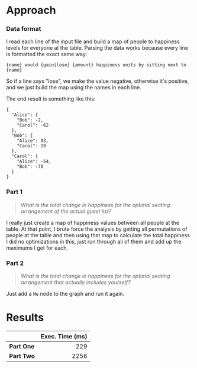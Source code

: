 # Approach
### Data format

I read each line of the input file and build a map of people to happiness levels for everyone
at the table. Parsing the data works because every line is formatted the exact same way:
```
{name} would {gain|lose} {amount} happiness units by sitting next to {name}
```

So if a line says "lose", we make the value negative, otherwise it's positive, and we just build the map using the names in each line.

The end result is something like this:
```
{
  "Alice": {
    "Bob": -2,
    "Carol": -62
  },
  "Bob": {
    "Alice": 93,
    "Carol": 19
  },
  "Carol": {
    "Alice": -54,
    "Bob": -70
  }
}
```

### Part 1
> _What is the total change in happiness for the optimal seating arrangement of the actual guest list?_

I really just create a map of happiness values between all people at the table. At that point, I brute force the
analysis by getting all permutations of people at the table and then using that map to calculate the total happiness.
I did no optimizations in this, just run through all of them and add up the maximums I get for each.

### Part 2
> _What is the total change in happiness for the optimal seating arrangement that actually includes yourself?_

Just add a `Me` node to the graph and run it again.

# Results

|              | Exec. Time (ms) |
|--------------|----------------:|
| **Part One** |             229 |
| **Part Two** |            2256 |
